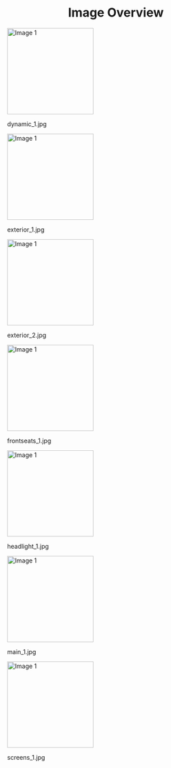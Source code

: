 <h1 style ="text-align: center;"> Image Overview </h1>
<div>
<div>
<img src="https://media.evkx.net/multimedia/models/xpeng/g6/g6_awd_performance/dynamic_1_xst.jpg" alt="Image 1" style="width: 200px;">
<p>dynamic_1.jpg</p>
</div>
<div>
<img src="https://media.evkx.net/multimedia/models/xpeng/g6/g6_awd_performance/exterior_1_xst.jpg" alt="Image 1" style="width: 200px;">
<p>exterior_1.jpg</p>
</div>
<div>
<img src="https://media.evkx.net/multimedia/models/xpeng/g6/g6_awd_performance/exterior_2_xst.jpg" alt="Image 1" style="width: 200px;">
<p>exterior_2.jpg</p>
</div>
<div>
<img src="https://media.evkx.net/multimedia/models/xpeng/g6/g6_awd_performance/frontseats_1_xst.jpg" alt="Image 1" style="width: 200px;">
<p>frontseats_1.jpg</p>
</div>
<div>
<img src="https://media.evkx.net/multimedia/models/xpeng/g6/g6_awd_performance/headlight_1_xst.jpg" alt="Image 1" style="width: 200px;">
<p>headlight_1.jpg</p>
</div>
<div>
<img src="https://media.evkx.net/multimedia/models/xpeng/g6/g6_awd_performance/main_1_xst.jpg" alt="Image 1" style="width: 200px;">
<p>main_1.jpg</p>
</div>
<div>
<img src="https://media.evkx.net/multimedia/models/xpeng/g6/g6_awd_performance/screens_1_xst.jpg" alt="Image 1" style="width: 200px;">
<p>screens_1.jpg</p>
</div>
</div>
